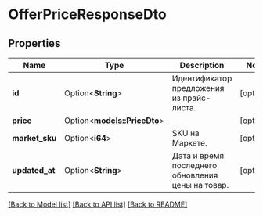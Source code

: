 # OfferPriceResponseDto

## Properties

Name | Type | Description | Notes
------------ | ------------- | ------------- | -------------
**id** | Option<**String**> | Идентификатор предложения из прайс-листа. | [optional]
**price** | Option<[**models::PriceDto**](PriceDTO.md)> |  | [optional]
**market_sku** | Option<**i64**> | SKU на Маркете. | [optional]
**updated_at** | Option<**String**> | Дата и время последнего обновления цены на товар. | [optional]

[[Back to Model list]](../README.md#documentation-for-models) [[Back to API list]](../README.md#documentation-for-api-endpoints) [[Back to README]](../README.md)


